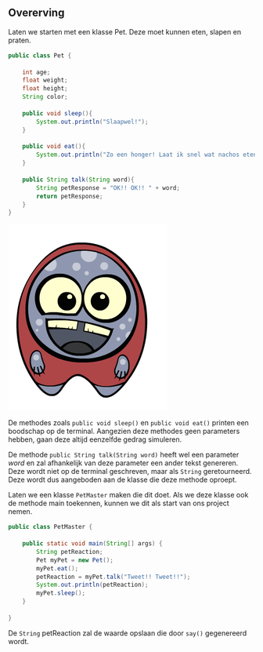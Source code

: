## Overerving

Laten we starten met een klasse Pet. Deze moet kunnen eten, slapen en praten.

```java
public class Pet {

    int age;
    float weight;
    float height;
    String color;

    public void sleep(){
        System.out.println("Slaapwel!");
    }

    public void eat(){
        System.out.println("Zo een honger! Laat ik snel wat nachos eten!");
    }

    public String talk(String word){
        String petResponse = "OK!! OK!! " + word;
        return petResponse;
    }
}
```

![](/assets/friendlymonster1.png)

De methodes zoals `public void sleep()` en `public void eat()` printen een boodschap op de terminal. Aangezien deze methodes geen parameters hebben, gaan deze altijd eenzelfde gedrag simuleren.

De methode `public String talk(String word)` heeft wel een parameter _word_ en zal afhankelijk van deze parameter een ander tekst genereren. Deze wordt niet op de terminal geschreven, maar als `String` geretourneerd. Deze wordt dus aangeboden aan de klasse die deze methode oproept.

Laten we een klasse `PetMaster` maken die dit doet. Als we deze klasse ook de methode main toekennen, kunnen we dit als start van ons project nemen.

```java
public class PetMaster {

    public static void main(String[] args) {
        String petReaction;
        Pet myPet = new Pet();
        myPet.eat();
        petReaction = myPet.talk("Tweet!! Tweet!!");
        System.out.println(petReaction);
        myPet.sleep();
    }
    
}
```

De `String`  petReaction zal de waarde opslaan die door `say()` gegenereerd wordt.



